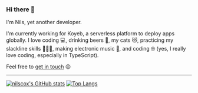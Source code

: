 ### Hi there 👋

I'm Nils, yet another developer.

I'm currently working for Koyeb, a serverless platform to deploy apps globally. I love coding 💻, drinking beers 🍻, my cats 😻, practicing my slackline skills 🌲➖🌳, making electronic music 🎵, and coding 🤓 (yes, I really love coding, especially in TypeScript).

Feel free to [get in touch](mailto:nilscox.dev@gmail.com) 😉

---

[![nilscox's GitHub stats](https://github-readme-stats.vercel.app/api?username=nilscox&count_private=true&show_icons=true)](https://github.com/anuraghazra/github-readme-stats)
[![Top Langs](https://github-readme-stats.vercel.app/api/top-langs/?username=nilscox&layout=compact)](https://github.com/anuraghazra/github-readme-stats)

